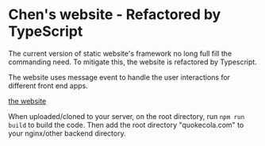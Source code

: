 # Chen's website - Refactored by TypeScript

The current version of static website's framework no long full fill the commanding need. To mitigate this, the website is refactored by Typescript.

The website uses message event to handle the user interactions for different front end apps.  

[the website](https://www.quokecola.com)

When uploaded/cloned to your server, on the root directory, run `npm run build` to build the code. Then add the root directory "quokecola.com" to your nginx/other backend directory.
